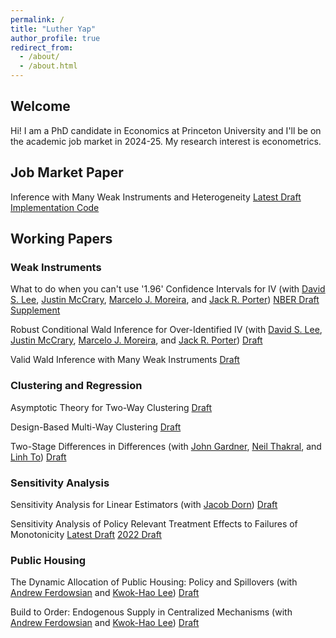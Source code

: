 ```yaml
---
permalink: /
title: "Luther Yap"
author_profile: true
redirect_from: 
  - /about/
  - /about.html
---
```


## Welcome

Hi! I am a PhD candidate in Economics at Princeton University and I'll be on the academic job market in 2024-25. My research interest is econometrics. 

## Job Market Paper
Inference with Many Weak Instruments and Heterogeneity [Latest Draft](https://lutheryap.github.io/files/mwiv_het_wp.pdf) [Implementation Code](https://github.com/lutheryap/mwivhet)

## Working Papers

### Weak Instruments
What to do when you can't use '1.96' Confidence Intervals for IV (with [David S. Lee](https://www.princeton.edu/~davidlee/), [Justin McCrary](https://www.law.columbia.edu/faculty/justin-mccrary), [Marcelo J. Moreira](https://sites.google.com/site/moreiramarceloj/), and [Jack R. Porter](https://users.ssc.wisc.edu/~jrporter/))
[NBER Draft](https://www.nber.org/papers/w31893) [Supplement](https://irs.princeton.edu/davidlee-supplementVTF)

Robust Conditional Wald Inference for Over-Identified IV (with [David S. Lee](https://www.princeton.edu/~davidlee/), [Justin McCrary](https://www.law.columbia.edu/faculty/justin-mccrary), [Marcelo J. Moreira](https://sites.google.com/site/moreiramarceloj/), and [Jack R. Porter](https://users.ssc.wisc.edu/~jrporter/))
[Draft](https://arxiv.org/abs/2311.15952)

Valid Wald Inference with Many Weak Instruments
[Draft](https://arxiv.org/abs/2311.15932)


### Clustering and Regression
Asymptotic Theory for Two-Way Clustering 
[Draft](https://arxiv.org/abs/2301.03805)

Design-Based Multi-Way Clustering 
[Draft](https://arxiv.org/abs/2309.01658)

Two-Stage Differences in Differences
(with [John Gardner](https://jrgcmu.github.io/), [Neil Thakral](https://neilthakral.github.io/), and [Linh To](https://linh.to/))
[Draft](https://neilthakral.github.io/files/papers/2sdd.pdf)


### Sensitivity Analysis
Sensitivity Analysis for Linear Estimators (with [Jacob Dorn](https://jacobdorn.info/)) 
[Draft](https://arxiv.org/abs/2309.06305)

Sensitivity Analysis of Policy Relevant Treatment Effects to Failures of Monotonicity
[Latest Draft](https://lutheryap.github.io/files/TEBounds_june2024_wp.pdf) [2022 Draft](https://dataspace.princeton.edu/handle/88435/dsp015d86p341p)


### Public Housing
The Dynamic Allocation of Public Housing: Policy and Spillovers
(with [Andrew Ferdowsian](https://ferdowsian.net/) and [Kwok-Hao Lee](https://kwokhao.io/))
[Draft](https://kwokhao.io/papers/btoPaper-IO.pdf)

Build to Order: Endogenous Supply in Centralized Mechanisms
(with [Andrew Ferdowsian](https://ferdowsian.net/) and [Kwok-Hao Lee](https://kwokhao.io/))
[Draft](https://ferdowsian.net/papers/BuildToOrderEndogenousSupply.pdf)
